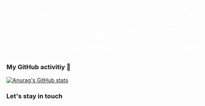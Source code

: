 ![alt text](./assets/hero.gif)

<!-- ### Languages -->

### My GitHub activitiy 🌱

[![Anurag's GitHub stats](https://github-readme-stats.vercel.app/api?username=artuone83&theme=vue&show_icons=true)](https://github.com/anuraghazra/github-readme-stats)

### Let's stay in touch

[linkedin]: https://linkedin.com/in/artur-woźniak
